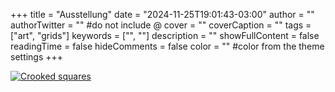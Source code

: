 +++
title = "Ausstellung"
date = "2024-11-25T19:01:43-03:00"
author = ""
authorTwitter = "" #do not include @
cover = ""
coverCaption = ""
tags = ["art", "grids"]
keywords = ["", ""]
description = ""
showFullContent = false
readingTime = false
hideComments = false
color = "" #color from the theme settings
+++

[![Crooked squares](/img/art-ausstellung.png)](https://ariangilesgarcia.github.io/art/src/ausstellung/)
